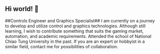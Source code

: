 ## Hi world! 👋

##Controls Engineer and Graphics Specialist##
I am currently on a journey to develop and utilize control and graphics technologies.
Although still learning, I wish to contribute something that suits the gaming market, automation, and academic requirements.
Attended the school of National Chiao Tung University in the past.
If you are an expert or hobbyist in a similar field, contact me for possibilities of collaboration.

<!--
**chenhanxue0831/chenhanxue0831** is a ✨ _special_ ✨ repository because its `README.md` (this file) appears on your GitHub profile.

Here are some ideas to get you started:

- 🔭 I’m currently working on ...
- 🌱 I’m currently learning ...
- 👯 I’m looking to collaborate on ...
- 🤔 I’m looking for help with ...
- 💬 Ask me about ...
- 📫 How to reach me: ...
- 😄 Pronouns: ...
- ⚡ Fun fact: ...
-->
